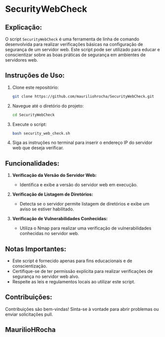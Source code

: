 # SecurityWebCheck

## Explicação:

O script `SecurityWebCheck` é uma ferramenta de linha de comando desenvolvida para realizar verificações básicas na configuração de segurança de um servidor web. Este script pode ser utilizado para educar e conscientizar sobre as boas práticas de segurança em ambientes de servidores web.

## Instruções de Uso:

1. Clone este repositório:
   ```bash
   git clone https://github.com/mauriliohrocha/SecurityWebCheck.git
   ```
2. Navegue até o diretório do projeto:
   ```bash
   cd SecurityWebCheck
   ```
3. Execute o script:
   ```bash
   bash security_web_check.sh
   ```
4. Siga as instruções no terminal para inserir o endereço IP do servidor web que deseja verificar.

## Funcionalidades:

1. **Verificação da Versão do Servidor Web:**
   - Identifica e exibe a versão do servidor web em execução.

2. **Verificação de Listagem de Diretórios:**
   - Detecta se o servidor permite listagem de diretórios e exibe um aviso se estiver habilitado.

3. **Verificação de Vulnerabilidades Conhecidas:**
   - Utiliza o Nmap para realizar uma verificação de vulnerabilidades conhecidas no servidor web.

## Notas Importantes:

- Este script é fornecido apenas para fins educacionais e de conscientização.
- Certifique-se de ter permissão explícita para realizar verificações de segurança no servidor web alvo.
- Respeite as leis e regulamentos locais ao utilizar este script.

## Contribuições:

Contribuições são bem-vindas! Sinta-se à vontade para abrir problemas ou enviar solicitações pull.

## MaurilioHRocha
